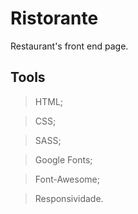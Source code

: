 # Ristorante
Restaurant's front end page.

## Tools

>HTML;

>CSS;

>SASS;

>Google Fonts;

>Font-Awesome;

>Responsividade.
